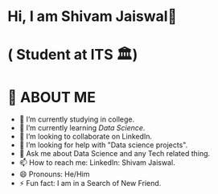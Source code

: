 # Hi, I am Shivam Jaiswal👋
# ( Student at ITS 🏛️)
# 💁 ABOUT ME 






- 🔭 I’m currently studying in college.
- 🌱 I’m currently learning *Data Science*.
- 👯 I’m looking to collaborate on LinkedIn.
- 🤔 I’m looking for help with "Data science projects".
- 💬 Ask me about Data Science and any Tech related thing.
- 📫 How to reach me: LinkedIn: Shivam Jaiswal.
- 😄 Pronouns: He/Him
- ⚡ Fun fact: I am in a Search of New Friend.

